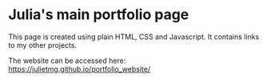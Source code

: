 # Julia's main portfolio page

This page is created using plain HTML, CSS and Javascript. It contains links to my other projects. 

The website can be accessed here:
https://julietmg.github.io/portfolio_website/
